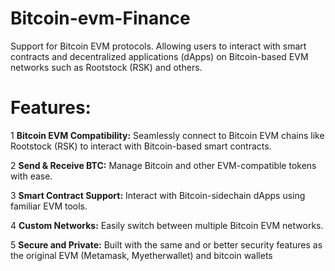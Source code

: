 # Bitcoin-evm-Finance
Support for Bitcoin EVM protocols. Allowing users to interact with smart contracts and decentralized applications (dApps) on Bitcoin-based EVM networks such as Rootstock (RSK) and others.

# Features:
1 **Bitcoin EVM Compatibility:** Seamlessly connect to Bitcoin EVM chains like Rootstock (RSK) to interact with Bitcoin-based smart contracts.

2 **Send & Receive BTC:** Manage Bitcoin and other EVM-compatible tokens with ease.

3 **Smart Contract Support:** Interact with Bitcoin-sidechain dApps using familiar EVM tools.

4 **Custom Networks:** Easily switch between multiple Bitcoin EVM networks.

5 **Secure and Private:** Built with the same and or better security features as the original EVM (Metamask, Myetherwallet) and bitcoin wallets
